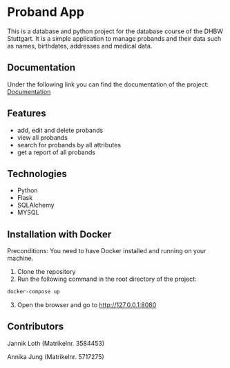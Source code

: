 # Proband App

This is a database and python project for the database course of the DHBW Stuttgart. 
It is a simple application to manage probands and their data such as names, birthdates, addresses and medical data.

## Documentation

Under the following link you can find the documentation of the project:
[Documentation](docu/documentation.md)

## Features
- add, edit and delete probands
- view all probands
- search for probands by all attributes
- get a report of all probands

## Technologies
- Python
- Flask
- SQLAlchemy
- MYSQL


## Installation with Docker
Preconditions: You need to have Docker installed and running on your machine.
1. Clone the repository 
2. Run the following command in the root directory of the project:
```bash
docker-compose up
```
3. Open the browser and go to http://127.0.0.1:8080

## Contributors
Jannik Loth (Matrikelnr. 3584453)

Annika Jung (Matrikelnr. 5717275)
